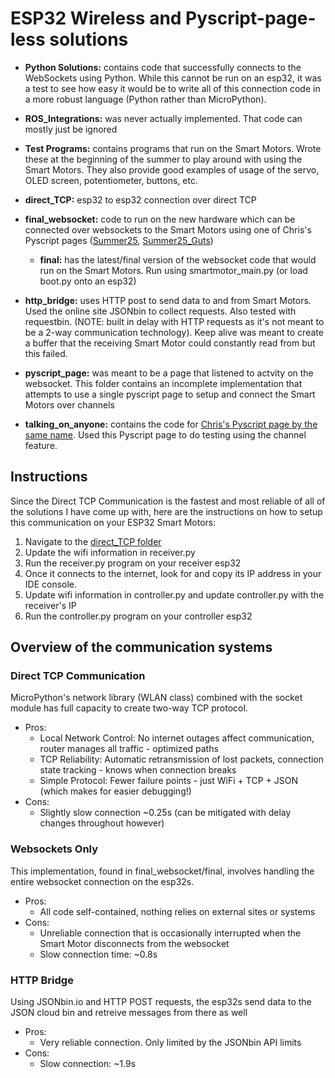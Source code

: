 # ESP32 Wireless and Pyscript-page-less solutions

- **Python Solutions:** contains code that successfully connects to the WebSockets using Python. While this cannot be run on an esp32, it was a test to see how easy it would be to write all of this connection code in a more robust language (Python rather than MicroPython).
- **ROS_Integrations:** was never actually implemented. That code can mostly just be ignored
- **Test Programs:** contains programs that run on the Smart Motors. Wrote these at the beginning of the summer to play around with using the Smart Motors. They also provide good examples of usage of the servo, OLED screen, potentiometer, buttons, etc.

- **direct_TCP:** esp32 to esp32 connection over direct TCP
- **final_websocket:** code to run on the new hardware which can be connected over websockets to the Smart Motors using one of Chris's Pyscript pages ([Summer25](https://pyscript.com/@chrisrogers/summer25/latest?files=README.md), [Summer25_Guts](https://pyscript.com/@chrisrogers/summer25-guts/latest?files=README.md))
   - **final:** has the latest/final version of the websocket code that would run on the Smart Motors. Run using smartmotor_main.py (or load boot.py onto an esp32)
- **http_bridge:** uses HTTP post to send data to and from Smart Motors. Used the online site JSONbin to collect requests. Also tested with requestbin. (NOTE: built in delay with HTTP requests as it's not meant to be a 2-way communication technology). Keep alive was meant to create a buffer that the receiving Smart Motor could constantly read from but this failed.
- **pyscript_page:** was meant to be a page that listened to actvity on the websocket. This folder contains an incomplete implementation that attempts to use a single pyscript page to setup and connect the Smart Motors over channels
- **talking_on_anyone:** contains the code for [Chris's Pyscript page by the same name](https://pyscript.com/@chrisrogers/talking-on-anyone/latest?files=README.md). Used this Pyscript page to do testing using the channel feature.


## Instructions
Since the Direct TCP Communication is the fastest and most reliable of all of the solutions I have come up with, here are the instructions on how to setup this communication on your ESP32 Smart Motors:
1. Navigate to the [direct_TCP folder](https://github.com/iliketocode2/Smart-Motors/tree/main/direct_TCP)
2. Update the wifi information in receiver.py
3. Run the receiver.py program on your receiver esp32
4. Once it connects to the internet, look for and copy its IP address in your IDE console.
5. Update wifi information in controller.py and update controller.py with the receiver's IP
6. Run the controller.py program on your controller esp32

## Overview of the communication systems
### Direct TCP Communication
MicroPython's network library (WLAN class) combined with the socket module has full capacity to create two-way TCP protocol.
- Pros:
   - Local Network Control: No internet outages affect communication, router manages all traffic - optimized paths
   - TCP Reliability: Automatic retransmission of lost packets, connection state tracking - knows when connection breaks
   - Simple Protocol: Fewer failure points - just WiFi + TCP + JSON (which makes for easier debugging!)
- Cons:
   - Slightly slow connection ~0.25s (can be mitigated with delay changes throughout however)
### Websockets Only
This implementation, found in final_websocket/final, involves handling the entire websocket connection on the esp32s.
- Pros:
   - All code self-contained, nothing relies on external sites or systems
- Cons:
   - Unreliable connection that is occasionally interrupted when the Smart Motor disconnects from the websocket
   - Slow connection time: ~0.8s
### HTTP Bridge
Using JSONbin.io and HTTP POST requests, the esp32s send data to the JSON cloud bin and retreive messages from there as well
-  Pros:
   - Very reliable connection. Only limited by the JSONbin API limits
- Cons:
   - Slow connection: ~1.9s
